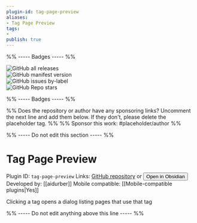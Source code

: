 ```yaml
---
plugin-id: tag-page-preview
aliases:
- Tag Page Preview
tags: 
- 
publish: true
---
```


%% ----- Badges ----- %%

![GitHub all releases](https://img.shields.io/github/downloads/aidurber/tag-page-preview/total?color=573E7A&logo=github&style=for-the-badge)   
![GitHub manifest version](https://img.shields.io/github/manifest-json/v/aidurber/tag-page-preview?color=573E7A&logo=github&style=for-the-badge)   
![GitHub issues by-label](https://img.shields.io/github/issues/aidurber/tag-page-preview/help%20wanted?color=573E7A&logo=github&style=for-the-badge)   
![GitHub Repo stars](https://img.shields.io/github/stars/aidurber/tag-page-preview?color=573E7A&logo=github&style=for-the-badge)

%% ----- Badges ----- %%

%% Does the repository or author have any sponsoring links? Uncomment the next line and add them below. If they don't, please delete the placeholder tag. %%
%% Sponsor this work: #placeholder/author %%

%% ----- Do not edit this section ----- %%

# Tag Page Preview

Plugin ID: `tag-page-preview`
Links: [GitHub repository](https://github.com/aidurber/tag-page-preview) or [<button id=HH>Open in Obsidian</button>](obsidian://goto-plugin?id=tag-page-preview)
Developed by: [[aidurber]]
Mobile compatible: [[Mobile-compatible plugins|Yes]]

Clicking a tag opens a dialog listing pages that use that tag

%% ----- Do not edit anything above this line ----- %% 
